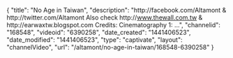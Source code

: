 {
    "title": "No Age in Taiwan",
    "description": "http:\/\/facebook.com\/Altamont & http:\/\/twitter.com\/Altamont Also check http:\/\/www.thewall.com.tw & http:\/\/earwaxtw.blogspot.com Credits: Cinematography 1: ...",
    "channelid": "168548",
    "videoid": "6390258",
    "date_created": "1441406523",
    "date_modified": "1441406523",
    "type": "captivate",
    "layout": "channelVideo",
    "url": "\/altamont\/no-age-in-taiwan\/168548-6390258"
}